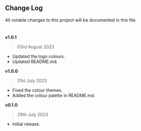 ## Change Log

All notable changes to this project will be documented in this file.

#

**v1.0.1**

> 03rd August 2023

-   Updated the logo colours.
-   Updated README.md.

**v1.0.0**

> 31st July 2023

-   Fixed the colour themes.
-   Added the colour palette in README.md.

**v0.1.0**

> 29th July 2023

-   Initial release.
